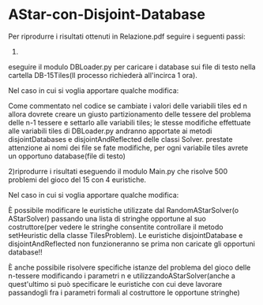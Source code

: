 # AStar-con-Disjoint-Database

Per riprodurre i risultati ottenuti in Relazione.pdf seguire i seguenti passi:

1)
eseguire il modulo DBLoader.py per caricare i database sui file di testo nella cartella DB-15Tiles(Il processo richiederà all'incirca 1 ora).

Nel caso in cui si voglia apportare qualche modifica:

Come commentato nel codice se cambiate i valori delle variabili tiles ed n allora dovrete creare un giusto partizionamento delle tessere del problema delle n-1 tessere e settarlo alle variabili tiles; le stesse modifiche effettuate alle variabili tiles di DBLoader.py andranno apportate ai metodi disjointDatabases e disjointAndReflected delle classi Solver.
prestate attenzione ai nomi dei file se fate modifiche, per ogni variabile tiles avrete un opportuno database(file di testo)

2)riprodurre i risultati eseguendo il modulo Main.py che risolve 500 problemi del gioco del 15 con 4 euristiche.

Nel caso in cui si voglia apportare qualche modifica:

È possibile modificare le euristiche utilizzate dal RandomAStarSolver(o AStarSolver) passando una lista di stringhe opportune al suo costruttore(per vedere le stringhe consentite controllare il metodo setHeuristic della classe TilesProblem). Le euristiche disjointDatabase e disjointAndReflected non funzioneranno se prima non caricate gli opportuni database!!

È anche possibile risolvere specifiche istanze del problema del gioco delle n-tessere modificando i parametri n e utilizzandoAStarSolver(anche a quest'ultimo si può specificare le euristiche con cui deve lavorare passandogli fra i parametri formali al costruttore le opportune stringhe)
